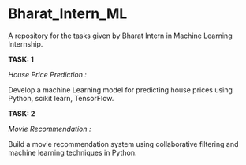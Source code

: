 # Bharat_Intern_ML
A repository for the tasks given by Bharat Intern in Machine Learning Internship.

**TASK: 1**

*House Price Prediction :*

Develop a machine Learning model for predicting house prices using Python, scikit learn, TensorFlow.

**TASK: 2**

*Movie Recommendation :*

Build a movie recommendation system using collaborative filtering and machine learning techniques in Python.
